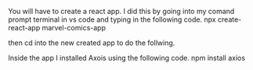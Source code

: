 You will have to create a react app. I did this by going into my comand prompt terminal in vs code and typing in the following code.
npx create-react-app marvel-comics-app

then cd into the new created app to do the follwing.

Inside the app I installed Axois using the following code.
npm install axios
